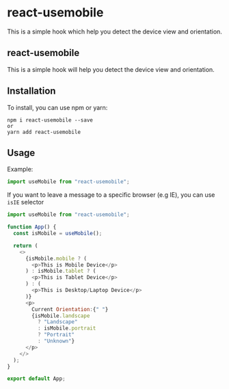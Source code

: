 # react-usemobile

This is a simple hook which help you detect the device view and orientation.

## react-usemobile

This is a simple hook will help you detect the device view and orientation.

## Installation

To install, you can use npm or yarn:

```
npm i react-usemobile --save
or
yarn add react-usemobile
```

## Usage

Example:

```javascript
import useMobile from "react-usemobile";
```

If you want to leave a message to a specific browser (e.g IE), you can use `isIE` selector

```javascript
import useMobile from "react-usemobile";

function App() {
  const isMobile = useMobile();

  return (
    <>
      {isMobile.mobile ? (
        <p>This is Mobile Device</p>
      ) : isMobile.tablet ? (
        <p>This is Tablet Device</p>
      ) : (
        <p>This is Desktop/Laptop Device</p>
      )}
      <p>
        Current Orientation:{" "}
        {isMobile.landscape
          ? "Landscape"
          : isMobile.portrait
          ? "Portrait"
          : "Unknown"}
      </p>
    </>
  );
}

export default App;
```
